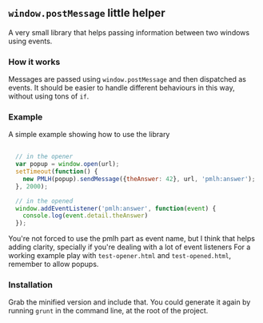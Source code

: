 ## `window.postMessage` little helper

A very small library that helps passing information between two windows using events.

### How it works

Messages are passed using `window.postMessage` and then dispatched as events.
It should be easier to handle different behaviours in this way, without using tons of `if`.

### Example

A simple example showing how to use the library

```javascript
  
  // in the opener
  var popup = window.open(url);
  setTimeout(function() { 
    new PMLH(popup).sendMessage({theAnswer: 42}, url, 'pmlh:answer');
  }, 2000);

  // in the opened
  window.addEventListener('pmlh:answer', function(event) {
    console.log(event.detail.theAnswer)
  });
```
You're not forced to use the pmlh part as event name, but I think that helps adding clarity, specially if you're dealing with a lot of event listeners
For a working example play with `test-opener.html` and `test-opened.html`, remember to allow popups.

### Installation

Grab the minified version and include that.
You could generate it again by running `grunt` in the command line, at the root of the project.